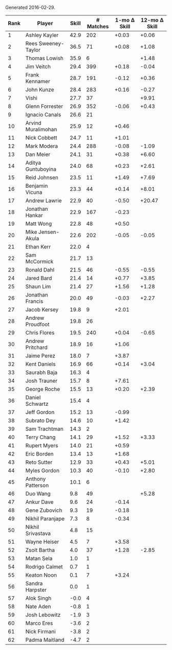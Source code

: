 Generated 2016-02-29.

| Rank | Player              | Skill | # Matches | 1-mo Δ Skill | 12-mo Δ Skill |
|------|---------------------|-------|-----------|--------------|---------------|
|    1 | Ashley Kayler       |  42.9 |       202 |        +0.03 |         +0.06 |
|    2 | Rees Sweeney-Taylor |  36.5 |        71 |        +0.08 |         +1.08 |
|    3 | Thomas Lowish       |  35.9 |         6 |              |         +1.48 |
|    4 | Jim Veitch          |  29.4 |       399 |        +0.18 |         -0.04 |
|    5 | Frank Kennamer      |  28.7 |       191 |        -0.12 |         +0.36 |
|    6 | John Kunze          |  28.4 |       283 |        +0.16 |         -0.27 |
|    7 | Vishi               |  27.7 |        37 |              |         +9.91 |
|    8 | Glenn Forrester     |  26.9 |       352 |        -0.06 |         +0.43 |
|    9 | Ignacio Canals      |  26.6 |        21 |              |               |
|   10 | Arvind Muralimohan  |  25.9 |        12 |        +0.46 |               |
|   11 | Nick Cobbett        |  24.7 |        11 |        +1.01 |               |
|   12 | Mark Modera         |  24.4 |       288 |        -0.08 |         -1.09 |
|   13 | Dan Meier           |  24.1 |        31 |        +0.38 |         +6.60 |
|   14 | Aditya Guntuboyina  |  24.0 |        68 |        +0.23 |         +2.61 |
|   15 | Reid Johnsen        |  23.5 |        11 |        +1.49 |         +7.69 |
|   16 | Benjamin Vicuna     |  23.3 |        44 |        +0.14 |         +8.01 |
|   17 | Andrew Lawrie       |  22.9 |        40 |        -0.50 |        +20.47 |
|   18 | Jonathan Hankar     |  22.9 |       167 |        -0.23 |               |
|   19 | Matt Wong           |  22.8 |        48 |        +0.50 |               |
|   20 | Mike Jensen-Akula   |  22.6 |       202 |        -0.05 |         -0.05 |
|   21 | Ethan Kerr          |  22.0 |         4 |              |               |
|   22 | Sam McCormick       |  21.7 |        13 |              |               |
|   23 | Ronald Dahl         |  21.5 |        46 |        -0.55 |         -0.55 |
|   24 | Jared Bard          |  21.4 |        14 |        +0.77 |         +3.85 |
|   25 | Shaun Lim           |  21.4 |        27 |        +1.56 |         +1.28 |
|   26 | Jonathan Francis    |  20.0 |        49 |        -0.03 |         +2.27 |
|   27 | Jacob Kersey        |  19.8 |         9 |        +2.01 |               |
|   28 | Andrew Proudfoot    |  19.8 |        26 |              |               |
|   29 | Chris Flores        |  19.5 |       240 |        +0.04 |         -0.65 |
|   30 | Andrew Pritchard    |  18.9 |        16 |        +1.06 |               |
|   31 | Jaime Perez         |  18.0 |         7 |        +3.87 |               |
|   32 | Kent Daniels        |  16.9 |        66 |        +0.14 |         +3.04 |
|   33 | Saurabh Baja        |  16.3 |         4 |              |               |
|   34 | Josh Trauner        |  15.7 |         8 |        +7.61 |               |
|   35 | George Roche        |  15.5 |        13 |        +0.20 |         +2.39 |
|   36 | Daniel Schwartz     |  15.4 |         4 |              |               |
|   37 | Jeff Gordon         |  15.2 |        13 |        -0.99 |               |
|   38 | Subrato Dey         |  14.6 |        10 |        +1.42 |               |
|   39 | Sam Trachtman       |  14.3 |         2 |              |               |
|   40 | Terry Chang         |  14.1 |        29 |        +1.52 |         +3.33 |
|   41 | Rupert Myers        |  14.0 |        21 |        +0.59 |               |
|   42 | Eric Borden         |  13.4 |        13 |        +1.68 |               |
|   43 | Reto Sutter         |  12.9 |        33 |        +0.43 |         +5.01 |
|   44 | Myles Gordon        |  10.3 |        40 |        -0.10 |         +2.80 |
|   45 | Anthony Patterson   |  10.1 |         6 |              |               |
|   46 | Duo Wang            |   9.8 |        49 |              |         +5.28 |
|   47 | Ankur Dave          |   9.6 |        24 |        -0.14 |               |
|   48 | Gene Zubovich       |   9.3 |        19 |        -0.18 |               |
|   49 | Nikhil Paranjape    |   7.3 |         8 |        -0.34 |               |
|   50 | Nikhil Srivastava   |   4.8 |        15 |              |               |
|   51 | Wayne Heiser        |   4.5 |         7 |        +3.58 |               |
|   52 | Zsolt Bartha        |   4.0 |        37 |        +1.28 |         -2.85 |
|   53 | Matan Sela          |   1.0 |         1 |              |               |
|   54 | Rodrigo Calmet      |   0.7 |         1 |              |               |
|   55 | Keaton Noon         |   0.1 |         7 |        +3.24 |               |
|   56 | Sandra Harpster     |   0.0 |         1 |              |               |
|   57 | Alok Singh          |  -0.0 |         4 |              |               |
|   58 | Nate Aden           |  -0.8 |         1 |              |               |
|   59 | Josh Lebowitz       |  -1.9 |         3 |              |               |
|   60 | Marco Eres          |  -3.6 |         2 |              |               |
|   61 | Nick Firmani        |  -3.8 |         2 |              |               |
|   62 | Padma Maitland      |  -4.7 |         2 |              |               |